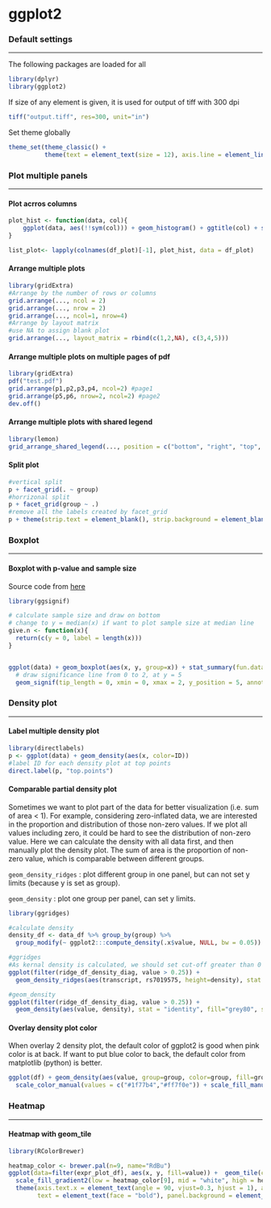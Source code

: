 # ggplot2

### Default settings

---

The following packages are loaded for all

```R
library(dplyr)
library(ggplot2)
```

If size of any element is given, it is used for output of tiff with 300 dpi

```R
tiff("output.tiff", res=300, unit="in")
```

Set theme globally

```R
theme_set(theme_classic() + 
          theme(text = element_text(size = 12), axis.line = element_line(size = 0.2)))
```

### Plot multiple panels

---

#### Plot  acrros columns

```r
plot_hist <- function(data, col){
    ggplot(data, aes(!!sym(col))) + geom_histogram() + ggtitle(col) + scale_y_sqrt()
}

list_plot<- lapply(colnames(df_plot)[-1], plot_hist, data = df_plot)
```

#### Arrange multiple plots

```R
library(gridExtra)
#Arrange by the number of rows or columns
grid.arrange(..., ncol = 2)
grid.arrange(..., nrow = 2)
grid.arrange(..., ncol=1, nrow=4)
#Arrange by layout matrix
#use NA to assign blank plot
grid.arrange(..., layout_matrix = rbind(c(1,2,NA), c(3,4,5)))
```

#### Arrange multiple plots on multiple pages of pdf

```R
library(gridExtra)
pdf("test.pdf")
grid.arrange(p1,p2,p3,p4, ncol=2) #page1
grid.arrange(p5,p6, nrow=2, ncol=2) #page2
dev.off()
```

#### Arrange multiple plots with shared legend

```R
library(lemon)
grid_arrange_shared_legend(..., position = c("bottom", "right", "top", "left"))
```

#### Split plot

```R
#vertical split
p + facet_grid(. ~ group)
#horrizonal split
p + facet_grid(group ~ .)
#remove all the labels created by facet_grid
p + theme(strip.text = element_blank(), strip.background = element_blank())
```

### Boxplot

---

#### Boxplot with p-value and sample size

Source code from [here](https://stackoverflow.com/questions/3483203/create-a-boxplot-in-r-that-labels-a-box-with-the-sample-size-n)

```R
library(ggsignif)

# calculate sample size and draw on bottom
# change to y = median(x) if want to plot sample size at median line
give.n <- function(x){
  return(c(y = 0, label = length(x)))
}


ggplot(data) + geom_boxplot(aes(x, y, group=x)) + stat_summary(fun.data = give.n, geom = "text") +
  # draw significance line from 0 to 2, at y = 5
  geom_signif(tip_length = 0, xmin = 0, xmax = 2, y_position = 5, annotations = "**")
```

### Density plot

---

#### Label multiple density plot

```R
library(directlabels)
p <- ggplot(data) + geom_density(aes(x, color=ID))
#label ID for each density plot at top points
direct.label(p, "top.points")
```

#### Comparable partial density plot

Sometimes we want to plot part of the data for better visualization (i.e. sum of area < 1). For example, considering zero-inflated data, we are interested in the proportion and distribution of those non-zero values. If we plot all values including zero, it could be hard to see the distribution of non-zero value. Here we can calculate the density with all data first, and then manually plot the density plot. The sum of area is the proportion of non-zero value, which is comparable between different groups.

`geom_density_ridges` : plot different group in one panel, but can not set y limits (because y is set as group).

`geom_density` : plot one group per panel, can set y limits.

```R
library(ggridges)

#calculate density
density_df <- data_df %>% group_by(group) %>% 
  group_modify(~ ggplot2:::compute_density(.x$value, NULL, bw = 0.05)) %>%  rename(value = x)

#ggridges
#As kernal density is calculated, we should set cut-off greater than 0 to filter raw 0 data
ggplot(filter(ridge_df_density_diag, value > 0.25)) + 
  geom_density_ridges(aes(transcript, rs7019575, height=density), stat = "identity", size=0.3, scale=1) 

#geom_density
ggplot(filter(ridge_df_density_diag, value > 0.25)) + 
  geom_density(aes(value, density), stat = "identity", fill="grey80", size=0.3) + facet_grid(group ~ .)
```

#### Overlay density plot color

When overlay 2 density plot, the default color of ggplot2 is good when pink color is at back. If want to put blue color to back, the default color from matplotlib (python) is better.

```R
ggplot(df) + geom_density(aes(value, group=group, color=group, fill=group), size=0.4, alpha=0.2) +
  scale_color_manual(values = c("#1f77b4","#ff7f0e")) + scale_fill_manual(values = c("#1f77b4","#ff7f0e"))
```

### Heatmap

---

#### Heatmap with geom_tile

```R
library(RColorBrewer)

heatmap_color <- brewer.pal(n=9, name="RdBu")
ggplot(data=filter(expr_plot_df), aes(x, y, fill=value)) +  geom_tile(color="black") + 
  scale_fill_gradient2(low = heatmap_color[9], mid = "white", high = heatmap_color[1]) +
  theme(axis.text.x = element_text(angle = 90, vjust=0.3, hjust = 1), axis.title = element_blank(), 
        text = element_text(face = "bold"), panel.background = element_blank(), axis.ticks = element_blank())
```
